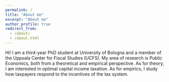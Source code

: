 ```yaml
---
permalink: /
title: "About me"
excerpt: "About me"
author_profile: true
redirect_from: 
  - /about/
  - /about.html
---
```




Hi! I am a third-year PhD student at University of Bologna and a member of the Uppsala Center for Fiscal Studies (UCFS). My area of research is Public Economics, both from a theoretical and empirical perspective. As for theory, I am interested in optimal capital income taxation. As for empirics, I study how taxpayers respond to the incentives of the tax system. 

